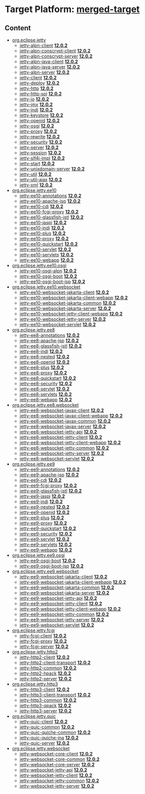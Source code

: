 # Target Platform: [merged-target](https://github.com/eclipse-orbit/orbit-simrel/blob/main/maven-jetty/tp/MavenJetty.target)

## Content
 - [org.eclipse.jetty](https://repo1.maven.org/maven2/org/eclipse/jetty/)
    - [jetty-alpn-client](https://repo1.maven.org/maven2/org/eclipse/jetty/jetty-alpn-client/) **[12.0.2](https://repo1.maven.org/maven2/org/eclipse/jetty/jetty-alpn-client/12.0.2)**
    - [jetty-alpn-conscrypt-client](https://repo1.maven.org/maven2/org/eclipse/jetty/jetty-alpn-conscrypt-client/) **[12.0.2](https://repo1.maven.org/maven2/org/eclipse/jetty/jetty-alpn-conscrypt-client/12.0.2)**
    - [jetty-alpn-conscrypt-server](https://repo1.maven.org/maven2/org/eclipse/jetty/jetty-alpn-conscrypt-server/) **[12.0.2](https://repo1.maven.org/maven2/org/eclipse/jetty/jetty-alpn-conscrypt-server/12.0.2)**
    - [jetty-alpn-java-client](https://repo1.maven.org/maven2/org/eclipse/jetty/jetty-alpn-java-client/) **[12.0.2](https://repo1.maven.org/maven2/org/eclipse/jetty/jetty-alpn-java-client/12.0.2)**
    - [jetty-alpn-java-server](https://repo1.maven.org/maven2/org/eclipse/jetty/jetty-alpn-java-server/) **[12.0.2](https://repo1.maven.org/maven2/org/eclipse/jetty/jetty-alpn-java-server/12.0.2)**
    - [jetty-alpn-server](https://repo1.maven.org/maven2/org/eclipse/jetty/jetty-alpn-server/) **[12.0.2](https://repo1.maven.org/maven2/org/eclipse/jetty/jetty-alpn-server/12.0.2)**
    - [jetty-client](https://repo1.maven.org/maven2/org/eclipse/jetty/jetty-client/) **[12.0.2](https://repo1.maven.org/maven2/org/eclipse/jetty/jetty-client/12.0.2)**
    - [jetty-deploy](https://repo1.maven.org/maven2/org/eclipse/jetty/jetty-deploy/) **[12.0.2](https://repo1.maven.org/maven2/org/eclipse/jetty/jetty-deploy/12.0.2)**
    - [jetty-http](https://repo1.maven.org/maven2/org/eclipse/jetty/jetty-http/) **[12.0.2](https://repo1.maven.org/maven2/org/eclipse/jetty/jetty-http/12.0.2)**
    - [jetty-http-spi](https://repo1.maven.org/maven2/org/eclipse/jetty/jetty-http-spi/) **[12.0.2](https://repo1.maven.org/maven2/org/eclipse/jetty/jetty-http-spi/12.0.2)**
    - [jetty-io](https://repo1.maven.org/maven2/org/eclipse/jetty/jetty-io/) **[12.0.2](https://repo1.maven.org/maven2/org/eclipse/jetty/jetty-io/12.0.2)**
    - [jetty-jmx](https://repo1.maven.org/maven2/org/eclipse/jetty/jetty-jmx/) **[12.0.2](https://repo1.maven.org/maven2/org/eclipse/jetty/jetty-jmx/12.0.2)**
    - [jetty-jndi](https://repo1.maven.org/maven2/org/eclipse/jetty/jetty-jndi/) **[12.0.2](https://repo1.maven.org/maven2/org/eclipse/jetty/jetty-jndi/12.0.2)**
    - [jetty-keystore](https://repo1.maven.org/maven2/org/eclipse/jetty/jetty-keystore/) **[12.0.2](https://repo1.maven.org/maven2/org/eclipse/jetty/jetty-keystore/12.0.2)**
    - [jetty-openid](https://repo1.maven.org/maven2/org/eclipse/jetty/jetty-openid/) **[12.0.2](https://repo1.maven.org/maven2/org/eclipse/jetty/jetty-openid/12.0.2)**
    - [jetty-osgi](https://repo1.maven.org/maven2/org/eclipse/jetty/jetty-osgi/) **[12.0.2](https://repo1.maven.org/maven2/org/eclipse/jetty/jetty-osgi/12.0.2)**
    - [jetty-proxy](https://repo1.maven.org/maven2/org/eclipse/jetty/jetty-proxy/) **[12.0.2](https://repo1.maven.org/maven2/org/eclipse/jetty/jetty-proxy/12.0.2)**
    - [jetty-rewrite](https://repo1.maven.org/maven2/org/eclipse/jetty/jetty-rewrite/) **[12.0.2](https://repo1.maven.org/maven2/org/eclipse/jetty/jetty-rewrite/12.0.2)**
    - [jetty-security](https://repo1.maven.org/maven2/org/eclipse/jetty/jetty-security/) **[12.0.2](https://repo1.maven.org/maven2/org/eclipse/jetty/jetty-security/12.0.2)**
    - [jetty-server](https://repo1.maven.org/maven2/org/eclipse/jetty/jetty-server/) **[12.0.2](https://repo1.maven.org/maven2/org/eclipse/jetty/jetty-server/12.0.2)**
    - [jetty-session](https://repo1.maven.org/maven2/org/eclipse/jetty/jetty-session/) **[12.0.2](https://repo1.maven.org/maven2/org/eclipse/jetty/jetty-session/12.0.2)**
    - [jetty-slf4j-impl](https://repo1.maven.org/maven2/org/eclipse/jetty/jetty-slf4j-impl/) **[12.0.2](https://repo1.maven.org/maven2/org/eclipse/jetty/jetty-slf4j-impl/12.0.2)**
    - [jetty-start](https://repo1.maven.org/maven2/org/eclipse/jetty/jetty-start/) **[12.0.2](https://repo1.maven.org/maven2/org/eclipse/jetty/jetty-start/12.0.2)**
    - [jetty-unixdomain-server](https://repo1.maven.org/maven2/org/eclipse/jetty/jetty-unixdomain-server/) **[12.0.2](https://repo1.maven.org/maven2/org/eclipse/jetty/jetty-unixdomain-server/12.0.2)**
    - [jetty-util](https://repo1.maven.org/maven2/org/eclipse/jetty/jetty-util/) **[12.0.2](https://repo1.maven.org/maven2/org/eclipse/jetty/jetty-util/12.0.2)**
    - [jetty-util-ajax](https://repo1.maven.org/maven2/org/eclipse/jetty/jetty-util-ajax/) **[12.0.2](https://repo1.maven.org/maven2/org/eclipse/jetty/jetty-util-ajax/12.0.2)**
    - [jetty-xml](https://repo1.maven.org/maven2/org/eclipse/jetty/jetty-xml/) **[12.0.2](https://repo1.maven.org/maven2/org/eclipse/jetty/jetty-xml/12.0.2)**
 - [org.eclipse.jetty.ee10](https://repo1.maven.org/maven2/org/eclipse/jetty/ee10/)
    - [jetty-ee10-annotations](https://repo1.maven.org/maven2/org/eclipse/jetty/ee10/jetty-ee10-annotations/) **[12.0.2](https://repo1.maven.org/maven2/org/eclipse/jetty/ee10/jetty-ee10-annotations/12.0.2)**
    - [jetty-ee10-apache-jsp](https://repo1.maven.org/maven2/org/eclipse/jetty/ee10/jetty-ee10-apache-jsp/) **[12.0.2](https://repo1.maven.org/maven2/org/eclipse/jetty/ee10/jetty-ee10-apache-jsp/12.0.2)**
    - [jetty-ee10-cdi](https://repo1.maven.org/maven2/org/eclipse/jetty/ee10/jetty-ee10-cdi/) **[12.0.2](https://repo1.maven.org/maven2/org/eclipse/jetty/ee10/jetty-ee10-cdi/12.0.2)**
    - [jetty-ee10-fcgi-proxy](https://repo1.maven.org/maven2/org/eclipse/jetty/ee10/jetty-ee10-fcgi-proxy/) **[12.0.2](https://repo1.maven.org/maven2/org/eclipse/jetty/ee10/jetty-ee10-fcgi-proxy/12.0.2)**
    - [jetty-ee10-glassfish-jstl](https://repo1.maven.org/maven2/org/eclipse/jetty/ee10/jetty-ee10-glassfish-jstl/) **[12.0.2](https://repo1.maven.org/maven2/org/eclipse/jetty/ee10/jetty-ee10-glassfish-jstl/12.0.2)**
    - [jetty-ee10-jaspi](https://repo1.maven.org/maven2/org/eclipse/jetty/ee10/jetty-ee10-jaspi/) **[12.0.2](https://repo1.maven.org/maven2/org/eclipse/jetty/ee10/jetty-ee10-jaspi/12.0.2)**
    - [jetty-ee10-jndi](https://repo1.maven.org/maven2/org/eclipse/jetty/ee10/jetty-ee10-jndi/) **[12.0.2](https://repo1.maven.org/maven2/org/eclipse/jetty/ee10/jetty-ee10-jndi/12.0.2)**
    - [jetty-ee10-plus](https://repo1.maven.org/maven2/org/eclipse/jetty/ee10/jetty-ee10-plus/) **[12.0.2](https://repo1.maven.org/maven2/org/eclipse/jetty/ee10/jetty-ee10-plus/12.0.2)**
    - [jetty-ee10-proxy](https://repo1.maven.org/maven2/org/eclipse/jetty/ee10/jetty-ee10-proxy/) **[12.0.2](https://repo1.maven.org/maven2/org/eclipse/jetty/ee10/jetty-ee10-proxy/12.0.2)**
    - [jetty-ee10-quickstart](https://repo1.maven.org/maven2/org/eclipse/jetty/ee10/jetty-ee10-quickstart/) **[12.0.2](https://repo1.maven.org/maven2/org/eclipse/jetty/ee10/jetty-ee10-quickstart/12.0.2)**
    - [jetty-ee10-servlet](https://repo1.maven.org/maven2/org/eclipse/jetty/ee10/jetty-ee10-servlet/) **[12.0.2](https://repo1.maven.org/maven2/org/eclipse/jetty/ee10/jetty-ee10-servlet/12.0.2)**
    - [jetty-ee10-servlets](https://repo1.maven.org/maven2/org/eclipse/jetty/ee10/jetty-ee10-servlets/) **[12.0.2](https://repo1.maven.org/maven2/org/eclipse/jetty/ee10/jetty-ee10-servlets/12.0.2)**
    - [jetty-ee10-webapp](https://repo1.maven.org/maven2/org/eclipse/jetty/ee10/jetty-ee10-webapp/) **[12.0.2](https://repo1.maven.org/maven2/org/eclipse/jetty/ee10/jetty-ee10-webapp/12.0.2)**
 - [org.eclipse.jetty.ee10.osgi](https://repo1.maven.org/maven2/org/eclipse/jetty/ee10/osgi/)
    - [jetty-ee10-osgi-alpn](https://repo1.maven.org/maven2/org/eclipse/jetty/ee10/osgi/jetty-ee10-osgi-alpn/) **[12.0.2](https://repo1.maven.org/maven2/org/eclipse/jetty/ee10/osgi/jetty-ee10-osgi-alpn/12.0.2)**
    - [jetty-ee10-osgi-boot](https://repo1.maven.org/maven2/org/eclipse/jetty/ee10/osgi/jetty-ee10-osgi-boot/) **[12.0.2](https://repo1.maven.org/maven2/org/eclipse/jetty/ee10/osgi/jetty-ee10-osgi-boot/12.0.2)**
    - [jetty-ee10-osgi-boot-jsp](https://repo1.maven.org/maven2/org/eclipse/jetty/ee10/osgi/jetty-ee10-osgi-boot-jsp/) **[12.0.2](https://repo1.maven.org/maven2/org/eclipse/jetty/ee10/osgi/jetty-ee10-osgi-boot-jsp/12.0.2)**
 - [org.eclipse.jetty.ee10.websocket](https://repo1.maven.org/maven2/org/eclipse/jetty/ee10/websocket/)
    - [jetty-ee10-websocket-jakarta-client](https://repo1.maven.org/maven2/org/eclipse/jetty/ee10/websocket/jetty-ee10-websocket-jakarta-client/) **[12.0.2](https://repo1.maven.org/maven2/org/eclipse/jetty/ee10/websocket/jetty-ee10-websocket-jakarta-client/12.0.2)**
    - [jetty-ee10-websocket-jakarta-client-webapp](https://repo1.maven.org/maven2/org/eclipse/jetty/ee10/websocket/jetty-ee10-websocket-jakarta-client-webapp/) **[12.0.2](https://repo1.maven.org/maven2/org/eclipse/jetty/ee10/websocket/jetty-ee10-websocket-jakarta-client-webapp/12.0.2)**
    - [jetty-ee10-websocket-jakarta-common](https://repo1.maven.org/maven2/org/eclipse/jetty/ee10/websocket/jetty-ee10-websocket-jakarta-common/) **[12.0.2](https://repo1.maven.org/maven2/org/eclipse/jetty/ee10/websocket/jetty-ee10-websocket-jakarta-common/12.0.2)**
    - [jetty-ee10-websocket-jakarta-server](https://repo1.maven.org/maven2/org/eclipse/jetty/ee10/websocket/jetty-ee10-websocket-jakarta-server/) **[12.0.2](https://repo1.maven.org/maven2/org/eclipse/jetty/ee10/websocket/jetty-ee10-websocket-jakarta-server/12.0.2)**
    - [jetty-ee10-websocket-jetty-client-webapp](https://repo1.maven.org/maven2/org/eclipse/jetty/ee10/websocket/jetty-ee10-websocket-jetty-client-webapp/) **[12.0.2](https://repo1.maven.org/maven2/org/eclipse/jetty/ee10/websocket/jetty-ee10-websocket-jetty-client-webapp/12.0.2)**
    - [jetty-ee10-websocket-jetty-server](https://repo1.maven.org/maven2/org/eclipse/jetty/ee10/websocket/jetty-ee10-websocket-jetty-server/) **[12.0.2](https://repo1.maven.org/maven2/org/eclipse/jetty/ee10/websocket/jetty-ee10-websocket-jetty-server/12.0.2)**
    - [jetty-ee10-websocket-servlet](https://repo1.maven.org/maven2/org/eclipse/jetty/ee10/websocket/jetty-ee10-websocket-servlet/) **[12.0.2](https://repo1.maven.org/maven2/org/eclipse/jetty/ee10/websocket/jetty-ee10-websocket-servlet/12.0.2)**
 - [org.eclipse.jetty.ee8](https://repo1.maven.org/maven2/org/eclipse/jetty/ee8/)
    - [jetty-ee8-annotations](https://repo1.maven.org/maven2/org/eclipse/jetty/ee8/jetty-ee8-annotations/) **[12.0.2](https://repo1.maven.org/maven2/org/eclipse/jetty/ee8/jetty-ee8-annotations/12.0.2)**
    - [jetty-ee8-apache-jsp](https://repo1.maven.org/maven2/org/eclipse/jetty/ee8/jetty-ee8-apache-jsp/) **[12.0.2](https://repo1.maven.org/maven2/org/eclipse/jetty/ee8/jetty-ee8-apache-jsp/12.0.2)**
    - [jetty-ee8-glassfish-jstl](https://repo1.maven.org/maven2/org/eclipse/jetty/ee8/jetty-ee8-glassfish-jstl/) **[12.0.2](https://repo1.maven.org/maven2/org/eclipse/jetty/ee8/jetty-ee8-glassfish-jstl/12.0.2)**
    - [jetty-ee8-jndi](https://repo1.maven.org/maven2/org/eclipse/jetty/ee8/jetty-ee8-jndi/) **[12.0.2](https://repo1.maven.org/maven2/org/eclipse/jetty/ee8/jetty-ee8-jndi/12.0.2)**
    - [jetty-ee8-nested](https://repo1.maven.org/maven2/org/eclipse/jetty/ee8/jetty-ee8-nested/) **[12.0.2](https://repo1.maven.org/maven2/org/eclipse/jetty/ee8/jetty-ee8-nested/12.0.2)**
    - [jetty-ee8-openid](https://repo1.maven.org/maven2/org/eclipse/jetty/ee8/jetty-ee8-openid/) **[12.0.2](https://repo1.maven.org/maven2/org/eclipse/jetty/ee8/jetty-ee8-openid/12.0.2)**
    - [jetty-ee8-plus](https://repo1.maven.org/maven2/org/eclipse/jetty/ee8/jetty-ee8-plus/) **[12.0.2](https://repo1.maven.org/maven2/org/eclipse/jetty/ee8/jetty-ee8-plus/12.0.2)**
    - [jetty-ee8-proxy](https://repo1.maven.org/maven2/org/eclipse/jetty/ee8/jetty-ee8-proxy/) **[12.0.2](https://repo1.maven.org/maven2/org/eclipse/jetty/ee8/jetty-ee8-proxy/12.0.2)**
    - [jetty-ee8-quickstart](https://repo1.maven.org/maven2/org/eclipse/jetty/ee8/jetty-ee8-quickstart/) **[12.0.2](https://repo1.maven.org/maven2/org/eclipse/jetty/ee8/jetty-ee8-quickstart/12.0.2)**
    - [jetty-ee8-security](https://repo1.maven.org/maven2/org/eclipse/jetty/ee8/jetty-ee8-security/) **[12.0.2](https://repo1.maven.org/maven2/org/eclipse/jetty/ee8/jetty-ee8-security/12.0.2)**
    - [jetty-ee8-servlet](https://repo1.maven.org/maven2/org/eclipse/jetty/ee8/jetty-ee8-servlet/) **[12.0.2](https://repo1.maven.org/maven2/org/eclipse/jetty/ee8/jetty-ee8-servlet/12.0.2)**
    - [jetty-ee8-servlets](https://repo1.maven.org/maven2/org/eclipse/jetty/ee8/jetty-ee8-servlets/) **[12.0.2](https://repo1.maven.org/maven2/org/eclipse/jetty/ee8/jetty-ee8-servlets/12.0.2)**
    - [jetty-ee8-webapp](https://repo1.maven.org/maven2/org/eclipse/jetty/ee8/jetty-ee8-webapp/) **[12.0.2](https://repo1.maven.org/maven2/org/eclipse/jetty/ee8/jetty-ee8-webapp/12.0.2)**
 - [org.eclipse.jetty.ee8.websocket](https://repo1.maven.org/maven2/org/eclipse/jetty/ee8/websocket/)
    - [jetty-ee8-websocket-javax-client](https://repo1.maven.org/maven2/org/eclipse/jetty/ee8/websocket/jetty-ee8-websocket-javax-client/) **[12.0.2](https://repo1.maven.org/maven2/org/eclipse/jetty/ee8/websocket/jetty-ee8-websocket-javax-client/12.0.2)**
    - [jetty-ee8-websocket-javax-client-webapp](https://repo1.maven.org/maven2/org/eclipse/jetty/ee8/websocket/jetty-ee8-websocket-javax-client-webapp/) **[12.0.2](https://repo1.maven.org/maven2/org/eclipse/jetty/ee8/websocket/jetty-ee8-websocket-javax-client-webapp/12.0.2)**
    - [jetty-ee8-websocket-javax-common](https://repo1.maven.org/maven2/org/eclipse/jetty/ee8/websocket/jetty-ee8-websocket-javax-common/) **[12.0.2](https://repo1.maven.org/maven2/org/eclipse/jetty/ee8/websocket/jetty-ee8-websocket-javax-common/12.0.2)**
    - [jetty-ee8-websocket-javax-server](https://repo1.maven.org/maven2/org/eclipse/jetty/ee8/websocket/jetty-ee8-websocket-javax-server/) **[12.0.2](https://repo1.maven.org/maven2/org/eclipse/jetty/ee8/websocket/jetty-ee8-websocket-javax-server/12.0.2)**
    - [jetty-ee8-websocket-jetty-api](https://repo1.maven.org/maven2/org/eclipse/jetty/ee8/websocket/jetty-ee8-websocket-jetty-api/) **[12.0.2](https://repo1.maven.org/maven2/org/eclipse/jetty/ee8/websocket/jetty-ee8-websocket-jetty-api/12.0.2)**
    - [jetty-ee8-websocket-jetty-client](https://repo1.maven.org/maven2/org/eclipse/jetty/ee8/websocket/jetty-ee8-websocket-jetty-client/) **[12.0.2](https://repo1.maven.org/maven2/org/eclipse/jetty/ee8/websocket/jetty-ee8-websocket-jetty-client/12.0.2)**
    - [jetty-ee8-websocket-jetty-client-webapp](https://repo1.maven.org/maven2/org/eclipse/jetty/ee8/websocket/jetty-ee8-websocket-jetty-client-webapp/) **[12.0.2](https://repo1.maven.org/maven2/org/eclipse/jetty/ee8/websocket/jetty-ee8-websocket-jetty-client-webapp/12.0.2)**
    - [jetty-ee8-websocket-jetty-common](https://repo1.maven.org/maven2/org/eclipse/jetty/ee8/websocket/jetty-ee8-websocket-jetty-common/) **[12.0.2](https://repo1.maven.org/maven2/org/eclipse/jetty/ee8/websocket/jetty-ee8-websocket-jetty-common/12.0.2)**
    - [jetty-ee8-websocket-jetty-server](https://repo1.maven.org/maven2/org/eclipse/jetty/ee8/websocket/jetty-ee8-websocket-jetty-server/) **[12.0.2](https://repo1.maven.org/maven2/org/eclipse/jetty/ee8/websocket/jetty-ee8-websocket-jetty-server/12.0.2)**
    - [jetty-ee8-websocket-servlet](https://repo1.maven.org/maven2/org/eclipse/jetty/ee8/websocket/jetty-ee8-websocket-servlet/) **[12.0.2](https://repo1.maven.org/maven2/org/eclipse/jetty/ee8/websocket/jetty-ee8-websocket-servlet/12.0.2)**
 - [org.eclipse.jetty.ee9](https://repo1.maven.org/maven2/org/eclipse/jetty/ee9/)
    - [jetty-ee9-annotations](https://repo1.maven.org/maven2/org/eclipse/jetty/ee9/jetty-ee9-annotations/) **[12.0.2](https://repo1.maven.org/maven2/org/eclipse/jetty/ee9/jetty-ee9-annotations/12.0.2)**
    - [jetty-ee9-apache-jsp](https://repo1.maven.org/maven2/org/eclipse/jetty/ee9/jetty-ee9-apache-jsp/) **[12.0.2](https://repo1.maven.org/maven2/org/eclipse/jetty/ee9/jetty-ee9-apache-jsp/12.0.2)**
    - [jetty-ee9-cdi](https://repo1.maven.org/maven2/org/eclipse/jetty/ee9/jetty-ee9-cdi/) **[12.0.2](https://repo1.maven.org/maven2/org/eclipse/jetty/ee9/jetty-ee9-cdi/12.0.2)**
    - [jetty-ee9-fcgi-proxy](https://repo1.maven.org/maven2/org/eclipse/jetty/ee9/jetty-ee9-fcgi-proxy/) **[12.0.2](https://repo1.maven.org/maven2/org/eclipse/jetty/ee9/jetty-ee9-fcgi-proxy/12.0.2)**
    - [jetty-ee9-glassfish-jstl](https://repo1.maven.org/maven2/org/eclipse/jetty/ee9/jetty-ee9-glassfish-jstl/) **[12.0.2](https://repo1.maven.org/maven2/org/eclipse/jetty/ee9/jetty-ee9-glassfish-jstl/12.0.2)**
    - [jetty-ee9-jaspi](https://repo1.maven.org/maven2/org/eclipse/jetty/ee9/jetty-ee9-jaspi/) **[12.0.2](https://repo1.maven.org/maven2/org/eclipse/jetty/ee9/jetty-ee9-jaspi/12.0.2)**
    - [jetty-ee9-jndi](https://repo1.maven.org/maven2/org/eclipse/jetty/ee9/jetty-ee9-jndi/) **[12.0.2](https://repo1.maven.org/maven2/org/eclipse/jetty/ee9/jetty-ee9-jndi/12.0.2)**
    - [jetty-ee9-nested](https://repo1.maven.org/maven2/org/eclipse/jetty/ee9/jetty-ee9-nested/) **[12.0.2](https://repo1.maven.org/maven2/org/eclipse/jetty/ee9/jetty-ee9-nested/12.0.2)**
    - [jetty-ee9-openid](https://repo1.maven.org/maven2/org/eclipse/jetty/ee9/jetty-ee9-openid/) **[12.0.2](https://repo1.maven.org/maven2/org/eclipse/jetty/ee9/jetty-ee9-openid/12.0.2)**
    - [jetty-ee9-plus](https://repo1.maven.org/maven2/org/eclipse/jetty/ee9/jetty-ee9-plus/) **[12.0.2](https://repo1.maven.org/maven2/org/eclipse/jetty/ee9/jetty-ee9-plus/12.0.2)**
    - [jetty-ee9-proxy](https://repo1.maven.org/maven2/org/eclipse/jetty/ee9/jetty-ee9-proxy/) **[12.0.2](https://repo1.maven.org/maven2/org/eclipse/jetty/ee9/jetty-ee9-proxy/12.0.2)**
    - [jetty-ee9-quickstart](https://repo1.maven.org/maven2/org/eclipse/jetty/ee9/jetty-ee9-quickstart/) **[12.0.2](https://repo1.maven.org/maven2/org/eclipse/jetty/ee9/jetty-ee9-quickstart/12.0.2)**
    - [jetty-ee9-security](https://repo1.maven.org/maven2/org/eclipse/jetty/ee9/jetty-ee9-security/) **[12.0.2](https://repo1.maven.org/maven2/org/eclipse/jetty/ee9/jetty-ee9-security/12.0.2)**
    - [jetty-ee9-servlet](https://repo1.maven.org/maven2/org/eclipse/jetty/ee9/jetty-ee9-servlet/) **[12.0.2](https://repo1.maven.org/maven2/org/eclipse/jetty/ee9/jetty-ee9-servlet/12.0.2)**
    - [jetty-ee9-servlets](https://repo1.maven.org/maven2/org/eclipse/jetty/ee9/jetty-ee9-servlets/) **[12.0.2](https://repo1.maven.org/maven2/org/eclipse/jetty/ee9/jetty-ee9-servlets/12.0.2)**
    - [jetty-ee9-webapp](https://repo1.maven.org/maven2/org/eclipse/jetty/ee9/jetty-ee9-webapp/) **[12.0.2](https://repo1.maven.org/maven2/org/eclipse/jetty/ee9/jetty-ee9-webapp/12.0.2)**
 - [org.eclipse.jetty.ee9.osgi](https://repo1.maven.org/maven2/org/eclipse/jetty/ee9/osgi/)
    - [jetty-ee9-osgi-boot](https://repo1.maven.org/maven2/org/eclipse/jetty/ee9/osgi/jetty-ee9-osgi-boot/) **[12.0.2](https://repo1.maven.org/maven2/org/eclipse/jetty/ee9/osgi/jetty-ee9-osgi-boot/12.0.2)**
    - [jetty-ee9-osgi-boot-jsp](https://repo1.maven.org/maven2/org/eclipse/jetty/ee9/osgi/jetty-ee9-osgi-boot-jsp/) **[12.0.2](https://repo1.maven.org/maven2/org/eclipse/jetty/ee9/osgi/jetty-ee9-osgi-boot-jsp/12.0.2)**
 - [org.eclipse.jetty.ee9.websocket](https://repo1.maven.org/maven2/org/eclipse/jetty/ee9/websocket/)
    - [jetty-ee9-websocket-jakarta-client](https://repo1.maven.org/maven2/org/eclipse/jetty/ee9/websocket/jetty-ee9-websocket-jakarta-client/) **[12.0.2](https://repo1.maven.org/maven2/org/eclipse/jetty/ee9/websocket/jetty-ee9-websocket-jakarta-client/12.0.2)**
    - [jetty-ee9-websocket-jakarta-client-webapp](https://repo1.maven.org/maven2/org/eclipse/jetty/ee9/websocket/jetty-ee9-websocket-jakarta-client-webapp/) **[12.0.2](https://repo1.maven.org/maven2/org/eclipse/jetty/ee9/websocket/jetty-ee9-websocket-jakarta-client-webapp/12.0.2)**
    - [jetty-ee9-websocket-jakarta-common](https://repo1.maven.org/maven2/org/eclipse/jetty/ee9/websocket/jetty-ee9-websocket-jakarta-common/) **[12.0.2](https://repo1.maven.org/maven2/org/eclipse/jetty/ee9/websocket/jetty-ee9-websocket-jakarta-common/12.0.2)**
    - [jetty-ee9-websocket-jakarta-server](https://repo1.maven.org/maven2/org/eclipse/jetty/ee9/websocket/jetty-ee9-websocket-jakarta-server/) **[12.0.2](https://repo1.maven.org/maven2/org/eclipse/jetty/ee9/websocket/jetty-ee9-websocket-jakarta-server/12.0.2)**
    - [jetty-ee9-websocket-jetty-api](https://repo1.maven.org/maven2/org/eclipse/jetty/ee9/websocket/jetty-ee9-websocket-jetty-api/) **[12.0.2](https://repo1.maven.org/maven2/org/eclipse/jetty/ee9/websocket/jetty-ee9-websocket-jetty-api/12.0.2)**
    - [jetty-ee9-websocket-jetty-client](https://repo1.maven.org/maven2/org/eclipse/jetty/ee9/websocket/jetty-ee9-websocket-jetty-client/) **[12.0.2](https://repo1.maven.org/maven2/org/eclipse/jetty/ee9/websocket/jetty-ee9-websocket-jetty-client/12.0.2)**
    - [jetty-ee9-websocket-jetty-client-webapp](https://repo1.maven.org/maven2/org/eclipse/jetty/ee9/websocket/jetty-ee9-websocket-jetty-client-webapp/) **[12.0.2](https://repo1.maven.org/maven2/org/eclipse/jetty/ee9/websocket/jetty-ee9-websocket-jetty-client-webapp/12.0.2)**
    - [jetty-ee9-websocket-jetty-common](https://repo1.maven.org/maven2/org/eclipse/jetty/ee9/websocket/jetty-ee9-websocket-jetty-common/) **[12.0.2](https://repo1.maven.org/maven2/org/eclipse/jetty/ee9/websocket/jetty-ee9-websocket-jetty-common/12.0.2)**
    - [jetty-ee9-websocket-jetty-server](https://repo1.maven.org/maven2/org/eclipse/jetty/ee9/websocket/jetty-ee9-websocket-jetty-server/) **[12.0.2](https://repo1.maven.org/maven2/org/eclipse/jetty/ee9/websocket/jetty-ee9-websocket-jetty-server/12.0.2)**
    - [jetty-ee9-websocket-servlet](https://repo1.maven.org/maven2/org/eclipse/jetty/ee9/websocket/jetty-ee9-websocket-servlet/) **[12.0.2](https://repo1.maven.org/maven2/org/eclipse/jetty/ee9/websocket/jetty-ee9-websocket-servlet/12.0.2)**
 - [org.eclipse.jetty.fcgi](https://repo1.maven.org/maven2/org/eclipse/jetty/fcgi/)
    - [jetty-fcgi-client](https://repo1.maven.org/maven2/org/eclipse/jetty/fcgi/jetty-fcgi-client/) **[12.0.2](https://repo1.maven.org/maven2/org/eclipse/jetty/fcgi/jetty-fcgi-client/12.0.2)**
    - [jetty-fcgi-proxy](https://repo1.maven.org/maven2/org/eclipse/jetty/fcgi/jetty-fcgi-proxy/) **[12.0.2](https://repo1.maven.org/maven2/org/eclipse/jetty/fcgi/jetty-fcgi-proxy/12.0.2)**
    - [jetty-fcgi-server](https://repo1.maven.org/maven2/org/eclipse/jetty/fcgi/jetty-fcgi-server/) **[12.0.2](https://repo1.maven.org/maven2/org/eclipse/jetty/fcgi/jetty-fcgi-server/12.0.2)**
 - [org.eclipse.jetty.http2](https://repo1.maven.org/maven2/org/eclipse/jetty/http2/)
    - [jetty-http2-client](https://repo1.maven.org/maven2/org/eclipse/jetty/http2/jetty-http2-client/) **[12.0.2](https://repo1.maven.org/maven2/org/eclipse/jetty/http2/jetty-http2-client/12.0.2)**
    - [jetty-http2-client-transport](https://repo1.maven.org/maven2/org/eclipse/jetty/http2/jetty-http2-client-transport/) **[12.0.2](https://repo1.maven.org/maven2/org/eclipse/jetty/http2/jetty-http2-client-transport/12.0.2)**
    - [jetty-http2-common](https://repo1.maven.org/maven2/org/eclipse/jetty/http2/jetty-http2-common/) **[12.0.2](https://repo1.maven.org/maven2/org/eclipse/jetty/http2/jetty-http2-common/12.0.2)**
    - [jetty-http2-hpack](https://repo1.maven.org/maven2/org/eclipse/jetty/http2/jetty-http2-hpack/) **[12.0.2](https://repo1.maven.org/maven2/org/eclipse/jetty/http2/jetty-http2-hpack/12.0.2)**
    - [jetty-http2-server](https://repo1.maven.org/maven2/org/eclipse/jetty/http2/jetty-http2-server/) **[12.0.2](https://repo1.maven.org/maven2/org/eclipse/jetty/http2/jetty-http2-server/12.0.2)**
 - [org.eclipse.jetty.http3](https://repo1.maven.org/maven2/org/eclipse/jetty/http3/)
    - [jetty-http3-client](https://repo1.maven.org/maven2/org/eclipse/jetty/http3/jetty-http3-client/) **[12.0.2](https://repo1.maven.org/maven2/org/eclipse/jetty/http3/jetty-http3-client/12.0.2)**
    - [jetty-http3-client-transport](https://repo1.maven.org/maven2/org/eclipse/jetty/http3/jetty-http3-client-transport/) **[12.0.2](https://repo1.maven.org/maven2/org/eclipse/jetty/http3/jetty-http3-client-transport/12.0.2)**
    - [jetty-http3-common](https://repo1.maven.org/maven2/org/eclipse/jetty/http3/jetty-http3-common/) **[12.0.2](https://repo1.maven.org/maven2/org/eclipse/jetty/http3/jetty-http3-common/12.0.2)**
    - [jetty-http3-qpack](https://repo1.maven.org/maven2/org/eclipse/jetty/http3/jetty-http3-qpack/) **[12.0.2](https://repo1.maven.org/maven2/org/eclipse/jetty/http3/jetty-http3-qpack/12.0.2)**
    - [jetty-http3-server](https://repo1.maven.org/maven2/org/eclipse/jetty/http3/jetty-http3-server/) **[12.0.2](https://repo1.maven.org/maven2/org/eclipse/jetty/http3/jetty-http3-server/12.0.2)**
 - [org.eclipse.jetty.quic](https://repo1.maven.org/maven2/org/eclipse/jetty/quic/)
    - [jetty-quic-client](https://repo1.maven.org/maven2/org/eclipse/jetty/quic/jetty-quic-client/) **[12.0.2](https://repo1.maven.org/maven2/org/eclipse/jetty/quic/jetty-quic-client/12.0.2)**
    - [jetty-quic-common](https://repo1.maven.org/maven2/org/eclipse/jetty/quic/jetty-quic-common/) **[12.0.2](https://repo1.maven.org/maven2/org/eclipse/jetty/quic/jetty-quic-common/12.0.2)**
    - [jetty-quic-quiche-common](https://repo1.maven.org/maven2/org/eclipse/jetty/quic/jetty-quic-quiche-common/) **[12.0.2](https://repo1.maven.org/maven2/org/eclipse/jetty/quic/jetty-quic-quiche-common/12.0.2)**
    - [jetty-quic-quiche-jna](https://repo1.maven.org/maven2/org/eclipse/jetty/quic/jetty-quic-quiche-jna/) **[12.0.2](https://repo1.maven.org/maven2/org/eclipse/jetty/quic/jetty-quic-quiche-jna/12.0.2)**
    - [jetty-quic-server](https://repo1.maven.org/maven2/org/eclipse/jetty/quic/jetty-quic-server/) **[12.0.2](https://repo1.maven.org/maven2/org/eclipse/jetty/quic/jetty-quic-server/12.0.2)**
 - [org.eclipse.jetty.websocket](https://repo1.maven.org/maven2/org/eclipse/jetty/websocket/)
    - [jetty-websocket-core-client](https://repo1.maven.org/maven2/org/eclipse/jetty/websocket/jetty-websocket-core-client/) **[12.0.2](https://repo1.maven.org/maven2/org/eclipse/jetty/websocket/jetty-websocket-core-client/12.0.2)**
    - [jetty-websocket-core-common](https://repo1.maven.org/maven2/org/eclipse/jetty/websocket/jetty-websocket-core-common/) **[12.0.2](https://repo1.maven.org/maven2/org/eclipse/jetty/websocket/jetty-websocket-core-common/12.0.2)**
    - [jetty-websocket-core-server](https://repo1.maven.org/maven2/org/eclipse/jetty/websocket/jetty-websocket-core-server/) **[12.0.2](https://repo1.maven.org/maven2/org/eclipse/jetty/websocket/jetty-websocket-core-server/12.0.2)**
    - [jetty-websocket-jetty-api](https://repo1.maven.org/maven2/org/eclipse/jetty/websocket/jetty-websocket-jetty-api/) **[12.0.2](https://repo1.maven.org/maven2/org/eclipse/jetty/websocket/jetty-websocket-jetty-api/12.0.2)**
    - [jetty-websocket-jetty-client](https://repo1.maven.org/maven2/org/eclipse/jetty/websocket/jetty-websocket-jetty-client/) **[12.0.2](https://repo1.maven.org/maven2/org/eclipse/jetty/websocket/jetty-websocket-jetty-client/12.0.2)**
    - [jetty-websocket-jetty-common](https://repo1.maven.org/maven2/org/eclipse/jetty/websocket/jetty-websocket-jetty-common/) **[12.0.2](https://repo1.maven.org/maven2/org/eclipse/jetty/websocket/jetty-websocket-jetty-common/12.0.2)**
    - [jetty-websocket-jetty-server](https://repo1.maven.org/maven2/org/eclipse/jetty/websocket/jetty-websocket-jetty-server/) **[12.0.2](https://repo1.maven.org/maven2/org/eclipse/jetty/websocket/jetty-websocket-jetty-server/12.0.2)**
